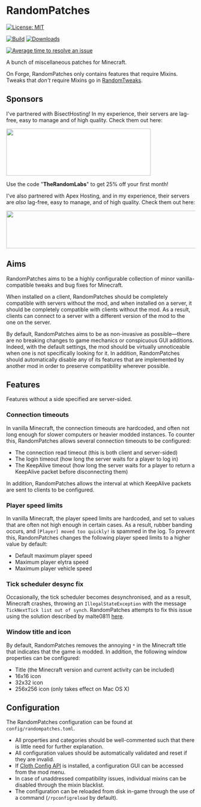 # RandomPatches

[![License: MIT](https://img.shields.io/badge/License-MIT-green.svg)](https://opensource.org/licenses/MIT)

[![Build](https://jitci.com/gh/TheRandomLabs/RandomPatches/svg?branch=1.16-forge)](https://jitci.com/gh/TheRandomLabs/RandomPatches)
[![Downloads](http://cf.way2muchnoise.eu/full_randompatches_downloads.svg)](https://www.curseforge.com/minecraft/mc-mods/randompatches)

[![Average time to resolve an issue](http://isitmaintained.com/badge/resolution/TheRandomLabs/RandomPatches.svg)](http://isitmaintained.com/project/TheRandomLabs/RandomPatches "Average time to resolve an issue")

A bunch of miscellaneous patches for Minecraft.

On Forge, RandomPatches only contains features that require Mixins. Tweaks that *don't* require
Mixins go in [RandomTweaks](https://www.curseforge.com/minecraft/mc-mods/randomtweaks).

## Sponsors

I've partnered with BisectHosting! In my experience, their servers are lag-free, easy to manage and
of high quality. Check them out here:

<a href="https://bisecthosting.com/TheRandomLabs">
	<img src="https://www.bisecthosting.com/images/logos/dark_text@1538x500.png" width="385" height="125" border="0" style="background-color: white">
</a>

Use the code "**TheRandomLabs**" to get 25% off your first month!

I've also partnered with Apex Hosting, and in my experience, their servers are *also* lag-free,
easy to manage, and of high quality. Check them out here:

<a href="https://billing.apexminecrafthosting.com/aff.php?aff=3907">
	<img src="https://cdn.apexminecrafthosting.com/img/theme/apex-hosting-mobile.png" width="594" height="100" border="0">
</a>

## Aims

RandomPatches aims to be a highly configurable collection of minor vanilla-compatible tweaks and
bug fixes for Minecraft.

When installed on a client, RandomPatches should be completely compatible with servers without the
mod, and when installed on a server, it should be completely compatible with clients without the
mod. As a result, clients can connect to a server with a different version of the mod to the one on
the server.

By default, RandomPatches aims to be as non-invasive as possible—there are no breaking changes to
game mechanics or conspicuous GUI additions. Indeed, with the default settings, the mod should be
virtually unnoticeable when one is not specifically looking for it. In addition, RandomPatches
should automatically disable any of its features that are implemented by another mod in order to
preserve compatibility wherever possible.

## Features

Features without a side specified are server-sided.

### Connection timeouts

In vanilla Minecraft, the connection timeouts are hardcoded, and often not long enough for
slower computers or heavier modded instances. To counter this, RandomPatches allows several
connection timeouts to be configured:

* The connection read timeout (this is both client and server-sided)
* The login timeout (how long the server waits for a player to log in)
* The KeepAlive timeout (how long the server waits for a player to return a KeepAlive packet
before disconnecting them)

In addition, RandomPatches allows the interval at which KeepAlive packets are sent to clients
to be configured.
</details>

### Player speed limits

In vanilla Minecraft, the player speed limits are hardcoded, and set to values that are often
not high enough in certain cases. As a result, rubber banding occurs, and
`[Player] moved too quickly!` is spammed in the log. To prevent this, RandomPatches changes the
following player speed limits to a higher value by default:

* Default maximum player speed
* Maximum player elytra speed
* Maximum player vehicle speed

### Tick scheduler desync fix

Occasionally, the tick scheduler becomes desynchronised, and as a result, Minecraft crashes,
throwing an `IllegalStateException` with the message `TickNextTick list out of synch`.
RandomPatches attempts to fix this issue using the solution described by malte0811
[here](https://github.com/SleepyTrousers/EnderCore/issues/105).

### Window title and icon

By default, RandomPatches removes the annoying `*` in the Minecraft title that indicates that the
game is modded. In addition, the following window properties can be configured:

* Title (the Minecraft version and current activity can be included)
* 16x16 icon
* 32x32 icon
* 256x256 icon (only takes effect on Mac OS X)

## Configuration

The RandomPatches configuration can be found at `config/randompatches.toml`.

* All properties and categories should be well-commented such that there is little need for further
explanation.
* All configuration values should be automatically validated and reset if they are invalid.
* If [Cloth Config API](https://www.curseforge.com/minecraft/mc-mods/cloth-config-forge) is
installed, a configuration GUI can be accessed from the mod menu.
* In case of unaddressed compatibility issues, individual mixins can be disabled through the mixin
blacklist.
* The configuration can be reloaded from disk in-game through the use of a command
(`/rpconfigreload` by default).
